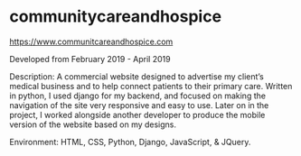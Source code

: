 # communitycareandhospice
https://www.communitcareandhospice.com

Developed from February 2019 - April 2019

Description: A commercial website designed to advertise my client’s medical business and to help connect patients to their primary care. Written in python, I used django for my backend, and focused on making the navigation of the site very responsive and easy to use. Later on in the project, I worked alongside another developer to produce the mobile version of the website based on my designs.

Environment: HTML, CSS, Python, Django, JavaScript, & JQuery.
